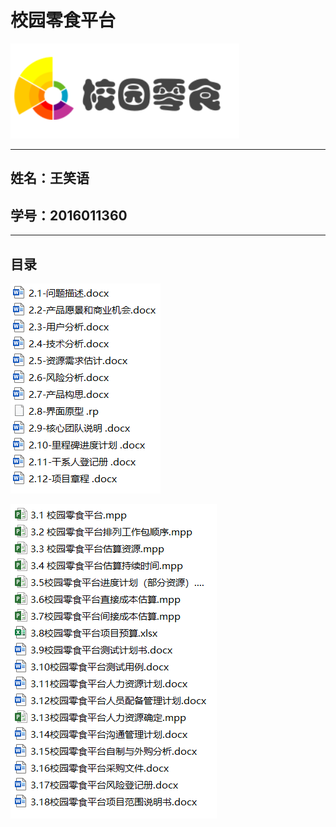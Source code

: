 校园零食平台
==== 
![](https://github.com/yuanyunpeng/IT-project-manage/blob/master/%E7%8E%8B%E7%AC%91%E8%AF%AD/%E6%A0%A1%E5%9B%AD%E9%9B%B6%E9%A3%9F%E5%B9%B3%E5%8F%B0/2443_0.png)

---

姓名：王笑语
-------
学号：2016011360
-------

---

目录
------- 
![]( https://github.com/yuanyunpeng/IT-project-manage/blob/master/%E7%8E%8B%E7%AC%91%E8%AF%AD/%E6%A0%A1%E5%9B%AD%E9%9B%B6%E9%A3%9F%E5%B9%B3%E5%8F%B0/ScreenClip.png) 

![]( https://github.com/yuanyunpeng/IT-project-manage/blob/master/%E7%8E%8B%E7%AC%91%E8%AF%AD/%E6%A0%A1%E5%9B%AD%E9%9B%B6%E9%A3%9F%E5%B9%B3%E5%8F%B0/Image.png) 
